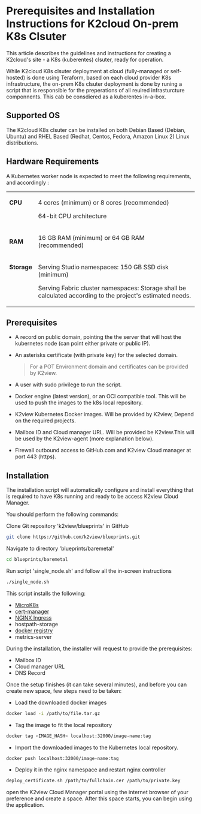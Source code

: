 # Prerequisites and Installation Instructions for K2cloud On-prem K8s Clsuter  

This article describes the guidelines and instructions for creating a K2cloud's site - a K8s (kuberentes) clsuter, ready for operation.

While K2cloud K8s clsuter deployment at cloud (fully-managed or self-hosted) is done using Teraform, based on each cloud provider K8s infrastructure, the on-prem K8s clsuter deployment is done by runing a script that is responsible for the preperations of all reuired infrasturcture componnents. This cab be consdiered as a kuberentes in-a-box.

## Supported OS
The K2cloud K8s clsuter can be installed on both Debian Based (Debian, Ubuntu) and RHEL Based (Redhat, Centos, Fedora, Amazon Linux 2) Linux distributions.

## Hardware Requirements 
A Kubernetes worker node is expected to meet the following requirements, and accordingly :

<table>
<tbody>
<tr>
<td valign="top">
<p><strong>CPU</strong></p>
</td>
<td>
<p>4 cores (minimum) or 8 cores (recommended)</p>
<p>64-bit CPU architecture</p>
</td>
</tr>
<tr>
<td>
<p><strong>RAM</strong></p>
</td>
<td>
<p>16 GB RAM (minimum) or 64 GB RAM (recommended)</p>
</td>
</tr>
<tr>
<td valign="top">
<p><strong>Storage</strong></p>
</td>
<td>
<p>Serving Studio namespaces: 150 GB SSD disk (minimum)</p>
<p>Serving Fabric cluster namespaces: Storage shall be calculated according to the project's estimated needs.</p>
</td>
</tr>
</tbody>
</table>

## Prerequisites 
* A record on public domain, pointing the the server that will host the kubernetes node (can point either private or public IP).
* An asterisks certificate (with private key) for the selected domain.

  > For a POT Environment domain and certificates can be provided by K2view.

* A user with sudo privilege to run the script.
* Docker engine (latest version), or an OCI compatible tool. This will be used to push the images to the k8s local repository.
* K2view Kubernetes Docker images. Will be provided by K2view, Depend on the required projects.
* Mailbox ID and Cloud manager URL. Will be provided be K2view.This will be used by the K2view-agent (more explanation below).
* Firewall outbound access to GitHub.com and K2view Cloud manager at port 443 (https).

## Installation 
The installation script will automatically configure and install everything that is required to have K8s running and ready to be access K2view Cloud Manager.

You should perform the following commands:

Clone Git repository 'k2view/blueprints' in GitHub 

```bash
git clone https://github.com/k2view/blueprints.git
```

Navigate to directory 'blueprints/baremetal' 

```bash
cd blueprints/baremetal
```

Run script 'single_node.sh'  and follow all the in-screen instructions 

```bash
./single_node.sh
```
This script installs the following:
* [MicroK8s](https://microk8s.io/) 
* [cert-manager](https://cert-manager.io)
* [NGINX Ingress](https://docs.nginx.com)
* hostpath-storage
* [docker registry](https://microk8s.io/docs/registry-built-in)
* metrics-server

During the installation, the installer will request to provide the prerequisites:
* Mailbox ID
* Cloud manager URL
* DNS Record


Once the setup finishes (it can take several minutes), and before you can create new space, few steps need to be taken:
* Load the downloaded docker images
```bash
docker load -i /path/to/file.tar.gz
```
* Tag the image to fit the local repository
```bash
docker tag <IMAGE_HASH> localhost:32000/image-name:tag
```
* Import the downloaded images to the Kubernetes local repository.
```bash
docker push localhost:32000/image-name:tag
```
* Deploy it in the nginx namespace and restart nginx controller
```bash
deploy_certificate.sh /path/to/fullchain.cer /path/to/private.key
```

open the K2view Cloud Manager portal using the internet browser of your preference and create a space. After this space starts, you can begin using the application.



